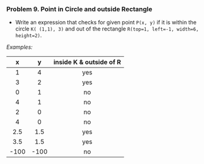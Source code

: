 ### Problem 9. Point in Circle and outside Rectangle
*	Write an expression that checks for given point `P(x, y)` if it is within the circle `K( (1,1), 3)` and out of the rectangle `R(top=1, left=-1, width=6, height=2)`.

_Examples:_

|   x  |   y  | inside K & outside of R |
|:----:|:----:|:-----------------------:|
| 1    | 4    | yes                     |
| 3    | 2    | yes                     |
| 0    | 1    | no                      |
| 4    | 1    | no                      |
| 2    | 0    | no                      |
| 4    | 0    | no                      |
| 2.5  | 1.5  | yes                     |
| 3.5  | 1.5  | yes                     |
| -100 | -100 | no                      |
